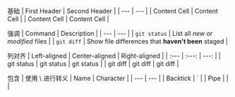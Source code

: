基础
| First Header  | Second Header |
| --- | --- |
| Content Cell  | Content Cell  |
| Content Cell  | Content Cell  |

强调
| Command | Description |
| --- | --- |
| `git status` | List all *new or modified* files |
| `git diff` | Show file differences that **haven't been** staged |

列对齐
| Left-aligned | Center-aligned | Right-aligned |
| :---         |     :---:      |          ---: |
| git status   | git status     | git status    |
| git diff     | git diff       | git diff      |


包含 | 使用 \ 进行转义
| Name     | Character |
| ---      | ---       |
| Backtick | `         |
| Pipe     | \|        |